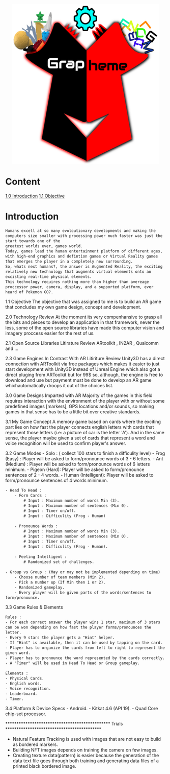 <!-- <p align="center">an innovative augmented reality game that stimulates the mind</p> -->
<p align="center" href="#">
  <img align="center" height="500" src="Resources/ui/Icon/Icon.png" />
</p>

# Content 
[1.0 Introduction](#Introduction)
[1.1 Objective](##Objective)
<!-- 2.0 Technology Review
2.1 Open Source Libraries Litirature Review
2.2 AR Games Development 
2.3 Game Engines In Contrast With AR Litiriture Review
3.0 Game Designs Imparted with AR
3.1 My Game Concept
3.2 Game Modes
3.3 Game Rules & Elements
3.3 Platform -->


# Introduction
	Humans excell at so many evoloutionary developments and making the computers size smaller with processing power much faster was just the start towards one of the
	greatest worlds ever, games world.
	Today, games lead the human entertainment platform of different ages, with high-end graphics and defintion games or Virtual Reality games that emerges the player in a completely new surrounding.
	So, whats next humans?, the answer is Augmented Reality, the exciting relatively new technology that augments virtual elements onto an excisting real-time physical elements.
	This technology requires nothing more than higher than avereage proccessor power, camera, display, and a supported platform, ever heard of Pokemon GO?.

1.1 Objective
	The objective that was assigned to me is to build an AR game that concludes my own game design, concept and development.

2.0 Technology Review
	At the moment its very compenhansive to grasp all the bits and pieces to develop an application in that framework, never the less, some of the open source 
	libraries have made this computer vision and imagery proccess easier for the rest of us.

2.1 Open Source Libraries Litirature Review
	ARtoolkit , IN2AR , Qualcomm and ...

2.3 Game Engines In Contrast With AR Litiriture Review
	Unity3D has a direct connection with ARToolkit via free packages which makes it easier to just start development with Unity3D instead of Unreal Engine which also
	got a direct pluging from ARToolkit but for 99$ so, although, the engine is free to download and use but payment must be done to develop an AR game whichautomatically
	droops it out of the choices list.

3.0 Game Designs Imparted with AR
	Majority of the games in this field requires interaction with the environment of the player with or without some predefined	images [markers], GPS locations and/or 
	sounds, so making games in that sense has to be a little bit over creative standards.

3.1 My Game Concept 
	A memory game based on cards where the exciting part lies on how fast the player connects english letters with cards that represent those letters (i.e: a picture of car is the letter 'A').
 	And in the same sense, the player maybe given a set of cards that represent a word and voice recognition will be used to confirm player's answer.

3.2 Game Modes
	- Solo : ( collect 100 stars to finish a difficulity level)
		- Frog (Easy)  : Player will be asked to form/pronounce words of 3 - 6 letters.
		- Ant (Medium) : Player will be asked to form/pronounce words of 6 letters minimum.
		- Pigeon (Hard): Player will be asked to form/pronounce sentences of 2 - 4 words.
		- Human (Intelligent): Player will be asked to form/pronounce sentences of 4 words minimum.

	- Head To Head :
		- Form Cards :
			# Input : Maximum number of words Min (3).
			# Input : Maximum number of sentences (Min 0).
			# Input : Timer on/off.
			# Input : Difficulity (Frog - Human)

		- Pronounce Words :
			# Input : Maximum number of words Min (3).
			# Input : Maximum number of sentences (Min 0).
			# Input : Timer on/off.
			# Input : Difficulity (Frog - Human).

		- Feeling Intelligent :
			# Randomized set of challenges.

	- Group vs Group : (May or may not be implemented depending on time)
		- Choose number of team members (Min 2).
		- Pick a number up (If Min then 1 or 2).
		- Randomized gameplay.
		- Every player will be given parts of the words/sentences to form/pronounce.

3.3 Game Rules & Elements

	Rules :
	- For each correct answer the player wins 1 star, maximum of 3 stars can be won depending on how fast the player forms/pronounces the letter. 
	- Every 9 stars the player gets a "Hint" helper.
	- If "Hint" is available, then it can be used by tapping on the card.
	- Player has to organize the cards from left to right to represent the given word.
	- Player has to pronounce the word represented by the cards correctly.
	- A "Timer" will be used in Head To Head or Group gameplay.

	Elements :
	- Physical Cards.
	- English words.
	- Voice recognition.
	- Leaderboard.
	- Timer.

 3.4 Platform & Device Specs
 	- Android.
 	- Kitkat 4.6 (API 19).
 	- Quad Core chip-set processor.

*********************************************** Trials *******************************************
- Natural Feature Tracking is used with images that are not easy to build as bordered markers.
- Building NFT images depends on training the camera on few images.
- Creating texture data(pattern) is easier because the generation of the data text file goes through both training and generating data files of a printed black bordered image.
 
